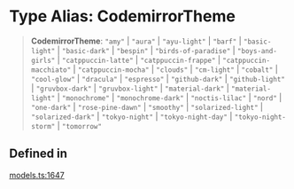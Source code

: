 # Type Alias: CodemirrorTheme

> **CodemirrorTheme**: `"amy"` \| `"aura"` \| `"ayu-light"` \| `"barf"` \| `"basic-light"` \| `"basic-dark"` \| `"bespin"` \| `"birds-of-paradise"` \| `"boys-and-girls"` \| `"catppuccin-latte"` \| `"catppuccin-frappe"` \| `"catppuccin-macchiato"` \| `"catppuccin-mocha"` \| `"clouds"` \| `"cm-light"` \| `"cobalt"` \| `"cool-glow"` \| `"dracula"` \| `"espresso"` \| `"github-dark"` \| `"github-light"` \| `"gruvbox-dark"` \| `"gruvbox-light"` \| `"material-dark"` \| `"material-light"` \| `"monochrome"` \| `"monochrome-dark"` \| `"noctis-lilac"` \| `"nord"` \| `"one-dark"` \| `"rose-pine-dawn"` \| `"smoothy"` \| `"solarized-light"` \| `"solarized-dark"` \| `"tokyo-night"` \| `"tokyo-night-day"` \| `"tokyo-night-storm"` \| `"tomorrow"`

## Defined in

[models.ts:1647](https://github.com/live-codes/livecodes/blob/ca3a38602cd90e12413c6333c1e0e06995427bd0/src/sdk/models.ts#L1647)